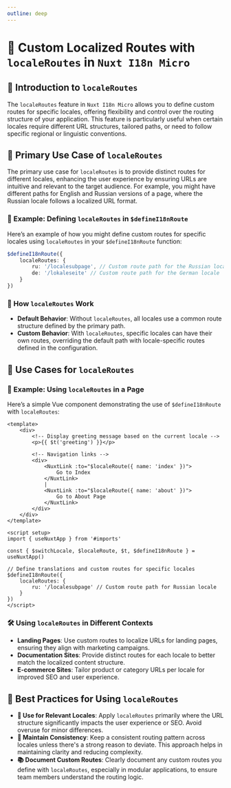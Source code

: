 ```yaml
---
outline: deep
---
```


# 🔗 Custom Localized Routes with `localeRoutes` in `Nuxt I18n Micro`

## 📖 Introduction to `localeRoutes`

The `localeRoutes` feature in `Nuxt I18n Micro` allows you to define custom routes for specific locales, offering flexibility and control over the routing structure of your application. This feature is particularly useful when certain locales require different URL structures, tailored paths, or need to follow specific regional or linguistic conventions.

## 🚀 Primary Use Case of `localeRoutes`

The primary use case for `localeRoutes` is to provide distinct routes for different locales, enhancing the user experience by ensuring URLs are intuitive and relevant to the target audience. For example, you might have different paths for English and Russian versions of a page, where the Russian locale follows a localized URL format.

### 📄 Example: Defining `localeRoutes` in `$defineI18nRoute`

Here’s an example of how you might define custom routes for specific locales using `localeRoutes` in your `$defineI18nRoute` function:

```typescript
$defineI18nRoute({
    localeRoutes: {
        ru: '/localesubpage', // Custom route path for the Russian locale
        de: '/lokaleseite' // Custom route path for the German locale
    }
})
```

### 🔄 How `localeRoutes` Work

-   **Default Behavior**: Without `localeRoutes`, all locales use a common route structure defined by the primary path.
-   **Custom Behavior**: With `localeRoutes`, specific locales can have their own routes, overriding the default path with locale-specific routes defined in the configuration.

## 🌱 Use Cases for `localeRoutes`

### 📄 Example: Using `localeRoutes` in a Page

Here’s a simple Vue component demonstrating the use of `$defineI18nRoute` with `localeRoutes`:

```vue
<template>
    <div>
        <!-- Display greeting message based on the current locale -->
        <p>{{ $t('greeting') }}</p>

        <!-- Navigation links -->
        <div>
            <NuxtLink :to="$localeRoute({ name: 'index' })">
                Go to Index
            </NuxtLink>
            |
            <NuxtLink :to="$localeRoute({ name: 'about' })">
                Go to About Page
            </NuxtLink>
        </div>
    </div>
</template>

<script setup>
import { useNuxtApp } from '#imports'

const { $switchLocale, $localeRoute, $t, $defineI18nRoute } = useNuxtApp()

// Define translations and custom routes for specific locales
$defineI18nRoute({
    localeRoutes: {
        ru: '/localesubpage' // Custom route path for Russian locale
    }
})
</script>
```

### 🛠️ Using `localeRoutes` in Different Contexts

-   **Landing Pages**: Use custom routes to localize URLs for landing pages, ensuring they align with marketing campaigns.
-   **Documentation Sites**: Provide distinct routes for each locale to better match the localized content structure.
-   **E-commerce Sites**: Tailor product or category URLs per locale for improved SEO and user experience.

## 📝 Best Practices for Using `localeRoutes`

-   **🚀 Use for Relevant Locales**: Apply `localeRoutes` primarily where the URL structure significantly impacts the user experience or SEO. Avoid overuse for minor differences.
-   **🔧 Maintain Consistency**: Keep a consistent routing pattern across locales unless there's a strong reason to deviate. This approach helps in maintaining clarity and reducing complexity.
-   **📚 Document Custom Routes**: Clearly document any custom routes you define with `localeRoutes`, especially in modular applications, to ensure team members understand the routing logic.
